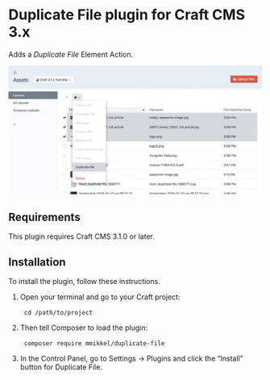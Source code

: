 # Duplicate File plugin for Craft CMS 3.x

Adds a _Duplicate File_ Element Action. 

![Screenshot](resources/img/screenshot.jpg)

## Requirements

This plugin requires Craft CMS 3.1.0 or later.

## Installation

To install the plugin, follow these instructions.

1. Open your terminal and go to your Craft project:

        cd /path/to/project

2. Then tell Composer to load the plugin:

        composer require mmikkel/duplicate-file

3. In the Control Panel, go to Settings → Plugins and click the “Install” button for Duplicate File.
